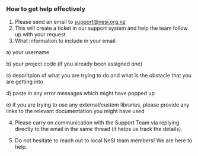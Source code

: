 ### How to get help effectively

1. Please send an email to support@nesi.org.nz
2. This will create a ticket in our support system and help the team follow up with your request.
3. What information to include in your email:

  a) your username
  
  b) your project code (if you already been assigned one)
  
  c) descritpion of what you are trying to do and what is the obstacle that you are getting into
  
  d) paste in any error messages which might have popped up
  
  e) if you are trying to use any external/custom libraries, please provide any links to the relevant documentation you might have used
  
 
 4. Please carry on communication with the Support Team via replying directly to the email in the same thread (it helps us track the details).
 
 5. Do not hesitate to reach out to local NeSI team members! We are here to help.
